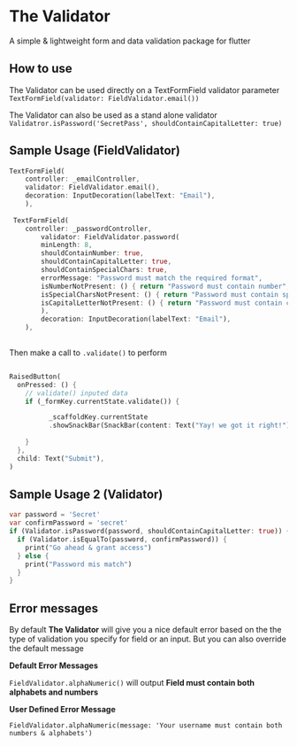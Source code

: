 # The Validator

A simple & lightweight form and data validation package for flutter

## How to use
The Validator can be used directly on a TextFormField validator parameter 
`TextFormField(validator: FieldValidator.email())`

The Validator can also be used as a stand alone validator
`Validatror.isPassword('SecretPass', shouldContainCapitalLetter: true)`

## Sample Usage (FieldValidator)

```dart
TextFormField( 
    controller: _emailController,
    validator: FieldValidator.email(),
    decoration: InputDecoration(labelText: "Email"),
    ),
                
 TextFormField( 
    controller: _passwordController,
        validator: FieldValidator.password(
        minLength: 8,
        shouldContainNumber: true,
        shouldContainCapitalLetter: true,
        shouldContainSpecialChars: true,
        errorMessage: "Password must match the required format",
        isNumberNotPresent: () { return "Password must contain number"; },
        isSpecialCharsNotPresent: () { return "Password must contain special characters"; },
        isCapitalLetterNotPresent: () { return "Password must contain capital letters"; }
        ),
        decoration: InputDecoration(labelText: "Email"),
    ),
                
```

Then make a call to `.validate()` to perform 
```dart

RaisedButton(
  onPressed: () {
    // validate() inputed data
    if (_formKey.currentState.validate()) {

          _scaffoldKey.currentState
          .showSnackBar(SnackBar(content: Text("Yay! we got it right!")));
                      
    }
  },
  child: Text("Submit"),                  
)

```

## Sample Usage 2 (Validator)
```dart
var password = 'Secret'
var confirmPassword = 'secret'
if (Validator.isPassword(password, shouldContainCapitalLetter: true)) {
  if (Validator.isEqualTo(password, confirmPassword)) {
    print("Go ahead & grant access")
  } else {
    print("Password mis match")
  }
}
```


## Error messages
By default **The Validator** will give you a nice default error based on the the type of validation you specify for field or an input. But you can also override the default message

**Default Error Messages**

`FieldValidator.alphaNumeric()` will output
**Field must contain both alphabets and numbers**

**User Defined Error Message**

`FieldValidator.alphaNumeric(message: 'Your username must contain both numbers & alphabets')`

